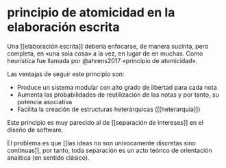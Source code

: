 # principio de atomicidad en la elaboración escrita
Una [[elaboración escrita]] debería enfocarse, de manera sucinta, pero completa, en «una sola cosa» a la vez, en lugar de en muchas. Como heurística fue llamada por @ahrens2017 «principio de atomicidad».

Las ventajas de seguir este principio son:

- Produce un sistema modular con alto grado de libertad para cada nota
- Aumenta las probabilidades de reutilización de las notas y por tanto, su potencia asociativa
- Facilita la creación de estructuras heterárquicas ([[heterarquía]])

Este principio es muy parecido al de [[separación de intereses]] en el diseño de software.

El problema es que [[las ideas no son unívocamente discretas sino continuas]], por tanto, toda separación es un acto teórico de  orientación analítica (en sentido clásico).
